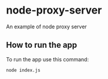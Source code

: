 # node-proxy-server

An example of node proxy server

## How to run the app

To run the app use this command:

```
node index.js
```
